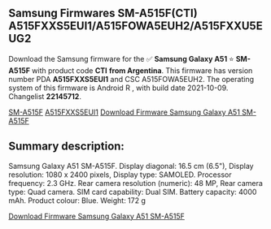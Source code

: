<h2>Samsung Firmwares SM-A515F(CTI) A515FXXS5EUI1/A515FOWA5EUH2/A515FXXU5EUG2</h2>
Download the Samsung firmware for the ✅ <strong>Samsung Galaxy A51 </strong> ⭐ <strong>SM-A515F</strong> with product code <strong>CTI</strong> <strong> from Argentina</strong>. This firmware has version number PDA <strong>A515FXXS5EUI1</strong> and CSC A515FOWA5EUH2. The operating system of this firmware is Android R , with build date 2021-10-09. Changelist <strong>22145712</strong>.


[SM-A515F](https://samfirm.shop/samsung/model/SM-A515F)
[A515FXXS5EUI1](https://samfirm.shop/samsung/pda/A515FXXS5EUI1)
[Download Firmware Samsung Galaxy A51 SM-A515F](https://samfirm.shop/samsung/firmware/463745)
<h2>Summary description:</h2>
<p>Samsung Galaxy A51 SM-A515F. Display diagonal: 16.5 cm (6.5"), Display resolution: 1080 x 2400 pixels, Display type: SAMOLED. Processor frequency: 2.3 GHz. Rear camera resolution (numeric): 48 MP, Rear camera type: Quad camera. SIM card capability: Dual SIM. Battery capacity: 4000 mAh. Product colour: Blue. Weight: 172 g</p>


[Download Firmware Samsung Galaxy A51 SM-A515F](https://samfirm.shop/samsung/firmware/463745)
